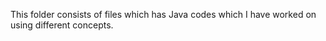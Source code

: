 This folder consists of files which has Java codes which I have worked on using different concepts.
